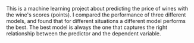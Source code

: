 This is a machine learning project about predicting the price of wines with the wine's scores (points). I compared the performance of three different models, and found that for different situations a different model performs the best. The best model is always the one that captures the right relationship between the predictor and the dependent variable. 
